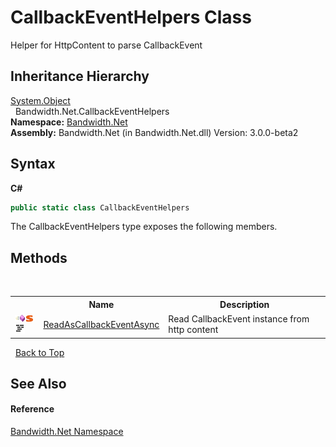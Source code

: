 ﻿# CallbackEventHelpers Class
 

Helper for HttpContent to parse CallbackEvent


## Inheritance Hierarchy
<a href="http://msdn2.microsoft.com/en-us/library/e5kfa45b" target="_blank">System.Object</a><br />&nbsp;&nbsp;Bandwidth.Net.CallbackEventHelpers<br />
**Namespace:**&nbsp;<a href ="N_Bandwidth_Net.md">Bandwidth.Net</a><br />**Assembly:**&nbsp;Bandwidth.Net (in Bandwidth.Net.dll) Version: 3.0.0-beta2

## Syntax

**C#**<br />
``` C#
public static class CallbackEventHelpers
```

The CallbackEventHelpers type exposes the following members.


## Methods
&nbsp;<table><tr><th></th><th>Name</th><th>Description</th></tr><tr><td>![Public method](media/pubmethod.gif "Public method")![Static member](media/static.gif "Static member")![Code example](media/CodeExample.png "Code example")</td><td><a href ="M_Bandwidth_Net_CallbackEventHelpers_ReadAsCallbackEventAsync.md">ReadAsCallbackEventAsync</a></td><td>
Read CallbackEvent instance from http content</td></tr></table>&nbsp;
<a href="#callbackeventhelpers-class">Back to Top</a>

## See Also


#### Reference
<a href ="N_Bandwidth_Net.md">Bandwidth.Net Namespace</a><br />